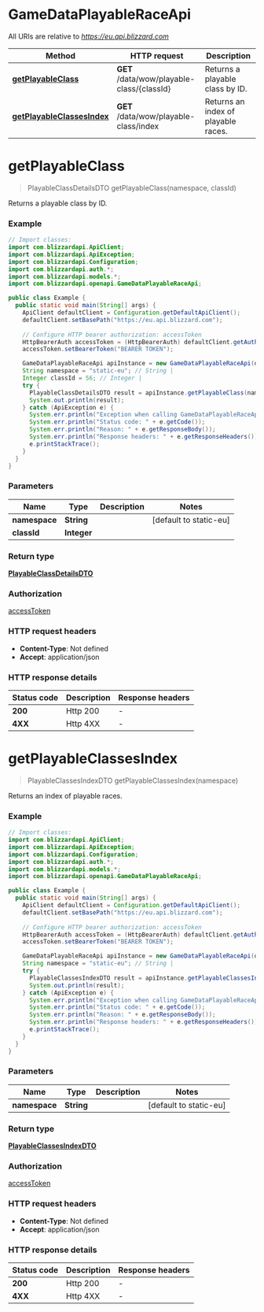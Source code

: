 # GameDataPlayableRaceApi

All URIs are relative to *https://eu.api.blizzard.com*

| Method | HTTP request | Description |
|------------- | ------------- | -------------|
| [**getPlayableClass**](GameDataPlayableRaceApi.md#getPlayableClass) | **GET** /data/wow/playable-class/{classId} | Returns a playable class by ID. |
| [**getPlayableClassesIndex**](GameDataPlayableRaceApi.md#getPlayableClassesIndex) | **GET** /data/wow/playable-class/index | Returns an index of playable races. |


<a id="getPlayableClass"></a>
# **getPlayableClass**
> PlayableClassDetailsDTO getPlayableClass(namespace, classId)

Returns a playable class by ID.

### Example
```java
// Import classes:
import com.blizzardapi.ApiClient;
import com.blizzardapi.ApiException;
import com.blizzardapi.Configuration;
import com.blizzardapi.auth.*;
import com.blizzardapi.models.*;
import com.blizzardapi.openapi.GameDataPlayableRaceApi;

public class Example {
  public static void main(String[] args) {
    ApiClient defaultClient = Configuration.getDefaultApiClient();
    defaultClient.setBasePath("https://eu.api.blizzard.com");
    
    // Configure HTTP bearer authorization: accessToken
    HttpBearerAuth accessToken = (HttpBearerAuth) defaultClient.getAuthentication("accessToken");
    accessToken.setBearerToken("BEARER TOKEN");

    GameDataPlayableRaceApi apiInstance = new GameDataPlayableRaceApi(defaultClient);
    String namespace = "static-eu"; // String | 
    Integer classId = 56; // Integer | 
    try {
      PlayableClassDetailsDTO result = apiInstance.getPlayableClass(namespace, classId);
      System.out.println(result);
    } catch (ApiException e) {
      System.err.println("Exception when calling GameDataPlayableRaceApi#getPlayableClass");
      System.err.println("Status code: " + e.getCode());
      System.err.println("Reason: " + e.getResponseBody());
      System.err.println("Response headers: " + e.getResponseHeaders());
      e.printStackTrace();
    }
  }
}
```

### Parameters

| Name | Type | Description  | Notes |
|------------- | ------------- | ------------- | -------------|
| **namespace** | **String**|  | [default to static-eu] |
| **classId** | **Integer**|  | |

### Return type

[**PlayableClassDetailsDTO**](PlayableClassDetailsDTO.md)

### Authorization

[accessToken](../README.md#accessToken)

### HTTP request headers

 - **Content-Type**: Not defined
 - **Accept**: application/json

### HTTP response details
| Status code | Description | Response headers |
|-------------|-------------|------------------|
| **200** | Http 200 |  -  |
| **4XX** | Http 4XX |  -  |

<a id="getPlayableClassesIndex"></a>
# **getPlayableClassesIndex**
> PlayableClassesIndexDTO getPlayableClassesIndex(namespace)

Returns an index of playable races.

### Example
```java
// Import classes:
import com.blizzardapi.ApiClient;
import com.blizzardapi.ApiException;
import com.blizzardapi.Configuration;
import com.blizzardapi.auth.*;
import com.blizzardapi.models.*;
import com.blizzardapi.openapi.GameDataPlayableRaceApi;

public class Example {
  public static void main(String[] args) {
    ApiClient defaultClient = Configuration.getDefaultApiClient();
    defaultClient.setBasePath("https://eu.api.blizzard.com");
    
    // Configure HTTP bearer authorization: accessToken
    HttpBearerAuth accessToken = (HttpBearerAuth) defaultClient.getAuthentication("accessToken");
    accessToken.setBearerToken("BEARER TOKEN");

    GameDataPlayableRaceApi apiInstance = new GameDataPlayableRaceApi(defaultClient);
    String namespace = "static-eu"; // String | 
    try {
      PlayableClassesIndexDTO result = apiInstance.getPlayableClassesIndex(namespace);
      System.out.println(result);
    } catch (ApiException e) {
      System.err.println("Exception when calling GameDataPlayableRaceApi#getPlayableClassesIndex");
      System.err.println("Status code: " + e.getCode());
      System.err.println("Reason: " + e.getResponseBody());
      System.err.println("Response headers: " + e.getResponseHeaders());
      e.printStackTrace();
    }
  }
}
```

### Parameters

| Name | Type | Description  | Notes |
|------------- | ------------- | ------------- | -------------|
| **namespace** | **String**|  | [default to static-eu] |

### Return type

[**PlayableClassesIndexDTO**](PlayableClassesIndexDTO.md)

### Authorization

[accessToken](../README.md#accessToken)

### HTTP request headers

 - **Content-Type**: Not defined
 - **Accept**: application/json

### HTTP response details
| Status code | Description | Response headers |
|-------------|-------------|------------------|
| **200** | Http 200 |  -  |
| **4XX** | Http 4XX |  -  |


